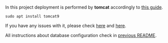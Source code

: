 In this project deployment is performed by **tomcat** accordingly to 
[this guide](https://www.youtube.com/watch?v=licQZlIenAk).
```
sudo apt install tomcat9
```
If you have any issues with it, please check 
[here](https://stackoverflow.com/questions/16428126/intellij-needs-to-copy-tomcat-conf-directory-to-project-directory/33318407) 
and [here](https://askubuntu.com/questions/1163598/how-to-solve-error-running-tomcat-serverubuntu-port-out-of-range-problem-p).

All instructions about database configuration check in 
[previous README](https://github.com/olehsamoilenko/Java-Practical/tree/master/LR3.3_JDBC).